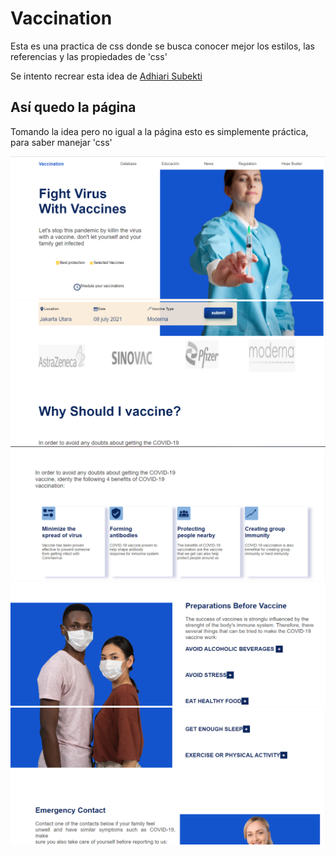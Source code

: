 # Vaccination
 Esta es una practica de css donde se busca conocer mejor los estilos, las referencias y las propiedades de 'css'
 
 Se intento recrear esta idea de [Adhiari Subekti](https://dribbble.com/shots/16001939/attachments/7867915?mode=media)

## Así quedo la página
Tomando la idea pero no igual a la página esto es simplemente práctica, para saber manejar 'css'

![](https://github.com/KarenHernandez08/Vaccination/blob/main/imagenes/index1.PNG)
![](https://github.com/KarenHernandez08/Vaccination/blob/main/imagenes/index2.PNG)
![](https://github.com/KarenHernandez08/Vaccination/blob/main/imagenes/index3.PNG)
![](https://github.com/KarenHernandez08/Vaccination/blob/main/imagenes/index4.PNG)
![](https://github.com/KarenHernandez08/Vaccination/blob/main/imagenes/index5.PNG)
